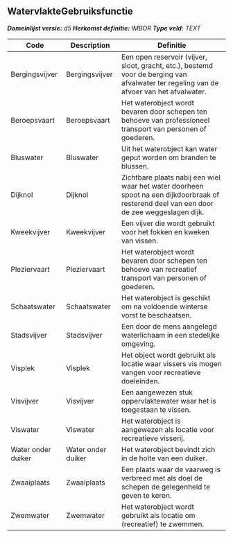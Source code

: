 ﻿## WatervlakteGebruiksfunctie

*__Domeinlijst versie:__ d5*
*__Herkomst definitie:__ IMBOR*
*__Type veld:__ TEXT*

|__Code__ |__Description__ |__Definitie__	|
|	---	|	---	|   ---	| 
| Bergingsvijver | Bergingsvijver | Een open reservoir (vijver, sloot, gracht, etc.), bestemd voor de berging van afvalwater ter regeling van de afvoer van het afvalwater. |
| Beroepsvaart | Beroepsvaart | Het waterobject wordt bevaren door schepen ten behoeve van professioneel transport van personen of goederen. |
| Bluswater | Bluswater | Uit het waterobject kan water geput worden om branden te blussen. |
| Dijknol | Dijknol | Zichtbare plaats nabij een wiel waar het water doorheen spoot na een dijkdoorbraak of resterend deel van een door de zee weggeslagen dijk. |
| Kweekvijver | Kweekvijver | Een vijver die wordt gebruikt voor het fokken en kweken van vissen. |
| Pleziervaart | Pleziervaart | Het waterobject wordt bevaren door schepen ten behoeve van recreatief transport van personen of goederen. |
| Schaatswater | Schaatswater | Het waterobject is geschikt om na voldoende winterse vorst te beschaatsen. |
| Stadsvijver | Stadsvijver | Een door de mens aangelegd waterlichaam in een stedelijke omgeving. |
| Visplek | Visplek | Het object wordt gebruikt als locatie waar vissers vis mogen vangen voor recreatieve doeleinden. |
| Visvijver | Visvijver | Een aangewezen stuk oppervlaktewater waar het is toegestaan te vissen. |
| Viswater | Viswater | Het waterobject is aangewezen als locatie voor recreatieve visserij. |
| Water onder duiker | Water onder duiker | Het waterobject bevindt zich in de holte van een duiker. |
| Zwaaiplaats | Zwaaiplaats | Een plaats waar de vaarweg is verbreed met als doel de schepen de gelegenheid te geven te keren. |
| Zwemwater | Zwemwater | Het waterobject wordt gebruikt als locatie om (recreatief) te zwemmen. |
